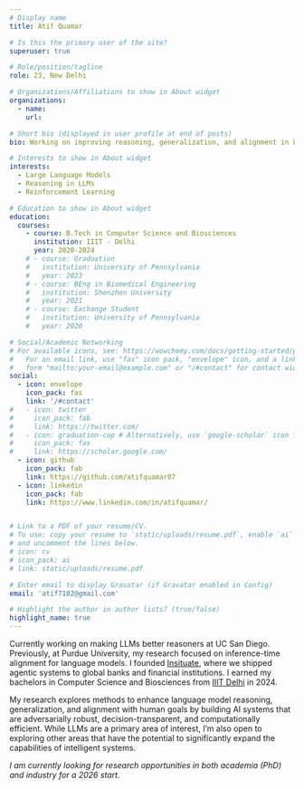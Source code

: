 ```yaml
---
# Display name
title: Atif Quamar

# Is this the primary user of the site?
superuser: true

# Role/position/tagline
role: 23, New Delhi

# Organizations/Affiliations to show in About widget
organizations:
  - name: 
    url: 

# Short bio (displayed in user profile at end of posts)
bio: Working on improving reasoning, generalization, and alignment in LLMs

# Interests to show in About widget
interests:
  - Large Language Models
  - Reasoning in LLMs
  - Reinforcement Learning

# Education to show in About widget
education:
  courses:
    - course: B.Tech in Computer Science and Biosciences
      institution: IIIT - Delhi
      year: 2020-2024
    # - course: Graduation
    #   institution: University of Pennsylvania
    #   year: 2023
    # - course: BEng in Biomedical Engineering
    #   institution: Shenzhen University
    #   year: 2021
    # - course: Exchange Student
    #   institution: University of Pennsylvania
    #   year: 2020

# Social/Academic Networking
# For available icons, see: https://wowchemy.com/docs/getting-started/page-builder/#icons
#   For an email link, use "fas" icon pack, "envelope" icon, and a link in the
#   form "mailto:your-email@example.com" or "/#contact" for contact widget.
social:
  - icon: envelope
    icon_pack: fas
    link: '/#contact'
#   - icon: twitter
#     icon_pack: fab
#     link: https://twitter.com/
#   - icon: graduation-cap # Alternatively, use `google-scholar` icon from `ai` icon pack
#     icon_pack: fas
#     link: https://scholar.google.com/
  - icon: github
    icon_pack: fab
    link: https://github.com/atifquamar07
  - icon: linkedin
    icon_pack: fab
    link: https://www.linkedin.com/in/atifquamar/


# Link to a PDF of your resume/CV.
# To use: copy your resume to `static/uploads/resume.pdf`, enable `ai` icons in `params.toml`,
# and uncomment the lines below.
# icon: cv
# icon_pack: ai
# link: static/uploads/resume.pdf

# Enter email to display Gravatar (if Gravatar enabled in Config)
email: 'atif7102@gmail.com'

# Highlight the author in author lists? (true/false)
highlight_name: true
---
```


Currently working on making LLMs better reasoners at UC San Diego.  Previously, at Purdue University, my research focused on inference-time alignment for language models. I founded [Insituate](https://insituate.ai), where we shipped agentic systems to global banks and financial institutions. I earned my bachelors in Computer Science and Biosciences from [IIIT Delhi](https://iiitd.ac.in) in 2024.

My research explores methods to enhance language model reasoning, generalization, and alignment with human goals by building AI systems that are adversarially robust, decision-transparent, and computationally efficient. While LLMs are a primary area of interest, I’m also open to exploring other areas that have the potential to significantly expand the capabilities of intelligent systems.

*I am currently looking for research opportunities in both academia (PhD) and industry for a 2026 start.*


[//]: # (Path: content/authors/admin/_index.md)

[//]: # ({{< icon name="download" pack="fas" >}} Download my {{< staticref "static/uploads/resume.pdf" "newtab" >}}resumé{{< /staticref >}}.)
